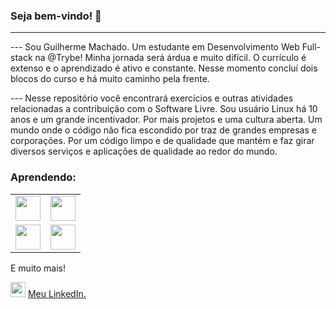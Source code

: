 ### Seja bem-vindo! :rocket:
---

--- Sou Guilherme Machado. Um estudante em Desenvolvimento Web Full-stack na @Trybe!
Minha jornada será árdua e muito difícil. O currículo é extenso e o aprendizado é ativo e constante. Nesse momento concluí dois blocos do curso e há muito caminho pela frente.

--- Nesse repositório você encontrará exercícios e outras atividades relacionadas a contribuição com o Software Livre.
Sou usuário Linux há 10 anos e um grande incentivador. Por mais projetos e uma cultura aberta. Um mundo onde o código não fica escondido por traz de grandes empresas e corporações. Por um código limpo e de qualidade que mantém e faz girar diversos serviços e aplicações de qualidade ao redor do mundo.

### Aprendendo:
<center>
  <table>
    <tr>
      <td><img src="https://cdn.jsdelivr.net/gh/devicons/devicon/icons/linux/linux-original.svg" width="40" height="40"/></td>
      <td><img src="https://cdn.jsdelivr.net/gh/devicons/devicon/icons/git/git-original.svg" width="40" height="40"/></td>
    </tr>
    <tr>
      <td><img src="https://cdn.jsdelivr.net/gh/devicons/devicon/icons/html5/html5-original.svg" width="40" height="40"/></td>
      <td><img src="https://cdn.jsdelivr.net/gh/devicons/devicon/icons/css3/css3-original-wordmark.svg" width="40" height="40"/></td>
    </tr>
  </table>
</center>

E muito mais!

<img src="https://cdn.jsdelivr.net/gh/devicons/devicon/icons/linkedin/linkedin-original.svg" width="24" height="24"/> <a href="https://www.linkedin.com/in/machadodev/" target="_blank">Meu LinkedIn.</a>
